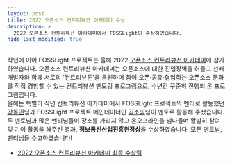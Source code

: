 ```yaml
---
layout: post
title: 2022 오픈소스 컨트리뷰션 아카데미 수상
description: >
  2022 오픈소스 컨트리뷰션 아카데미에서 FOSSLight이 수상하였습니다.
hide_last_modified: true
---
```


작년에 이어 FOSSLight 프로젝트는 올해 2022 [오픈소스 컨트리뷰션 아카데미](https://www.contribution.ac/)에 참가하였습니다.
오픈소스 컨트리뷰션 아카데미는 오픈소스에 대한 진입장벽을 허물고 선배 개발자와 함께 서로의 '컨트리뷰톤'을 응원하며 참여·오픈·공유·협업하는 오픈소스 문화를 직접 경험할 수 있는 컨트리뷰션 멘토링 프로그램으로, 수년간 꾸준히 진행되 온 프로그램입니다.  
올해는 특별히 작년 컨트리뷰션 아카데미에서 FOSSLight 프로젝트의 멘티로 활동했던 [강동민](https://github.com/riyenas0925)님과 FOSSLight 프로젝트 메인테이너인 [김소임](https://github.com/soimkim)님이 멘토로 활동해 주셨습니다. 두 멘토님과 많은 멘티님들이 장소를 가리지 않고 온오프라인을 넘나들며 활발히 참여 및 기여 활동을 해주신 결과, **정보통신산업진흥원장상**을 수상하였습니다. 모든 멘토님, 멘티님들 수고하셨습니다!

 - [2022 오픈소스 컨트리뷰션 아카데미 최종 수상팀](https://www.oss.kr/notice/show/c23e1001-daf8-46ad-97e6-71045ae4b6b9)
